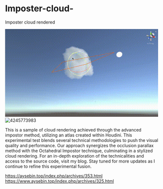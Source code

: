 # Imposter-cloud-
Imposter cloud rendered 

![418872127](README.assets/418872127.gif)
![4245773983](README.assets/4245773983.gif)

This is a sample of cloud rendering achieved through the advanced impostor method, utilizing an atlas created within Houdini. This experimental test blends several technical methodologies to push the visual quality and performance.
Our approach synergizes the occlusion parallax method with the Octahedral Impostor technique, culminating in a stylized cloud rendering. For an in-depth exploration of the technicalities and access to the source code, visit my blog.
Stay tuned for more updates as I continue to refine this experimental fusion.

https://aysebin.top/index.php/archives/353.html
https://www.aysebin.top/index.php/archives/325.html

